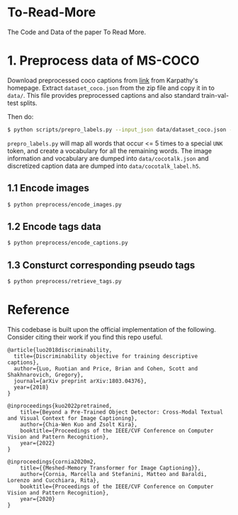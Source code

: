 # To-Read-More
The Code and Data of the paper To Read More.

# 1. Preprocess data of MS-COCO
Download preprocessed coco captions from [link](http://cs.stanford.edu/people/karpathy/deepimagesent/caption_datasets.zip) from Karpathy's homepage. Extract `dataset_coco.json` from the zip file and copy it in to `data/`. This file provides preprocessed captions and also standard train-val-test splits.

Then do:

```bash
$ python scripts/prepro_labels.py --input_json data/dataset_coco.json --output_json data/cocotalk.json --output_h5 data/cocotalk
```

`prepro_labels.py` will map all words that occur <= 5 times to a special `UNK` token, and create a vocabulary for all the remaining words. The image information and vocabulary are dumped into `data/cocotalk.json` and discretized caption data are dumped into `data/cocotalk_label.h5`.

## 1.1 Encode images
```bash
$ python preprocess/encode_images.py
```

## 1.2 Encode tags data
```bash
$ python preprocess/encode_captions.py
```

## 1.3 Consturct corresponding pseudo tags
```bash
$ python preprocess/retrieve_tags.py
```


# Reference
This codebase is built upon the official implementation of the following. Consider citing their work if you find this repo useful.
```
@article{luo2018discriminability,
  title={Discriminability objective for training descriptive captions},
  author={Luo, Ruotian and Price, Brian and Cohen, Scott and Shakhnarovich, Gregory},
  journal={arXiv preprint arXiv:1803.04376},
  year={2018}
}
```
```
@inproceedings{kuo2022pretrained,
    title={Beyond a Pre-Trained Object Detector: Cross-Modal Textual and Visual Context for Image Captioning},
    author={Chia-Wen Kuo and Zsolt Kira},
    booktitle={Proceedings of the IEEE/CVF Conference on Computer Vision and Pattern Recognition},
    year={2022}
}
```
```
@inproceedings{cornia2020m2,
    title={{Meshed-Memory Transformer for Image Captioning}},
    author={Cornia, Marcella and Stefanini, Matteo and Baraldi, Lorenzo and Cucchiara, Rita},
    booktitle={Proceedings of the IEEE/CVF Conference on Computer Vision and Pattern Recognition},
    year={2020}
}
```
